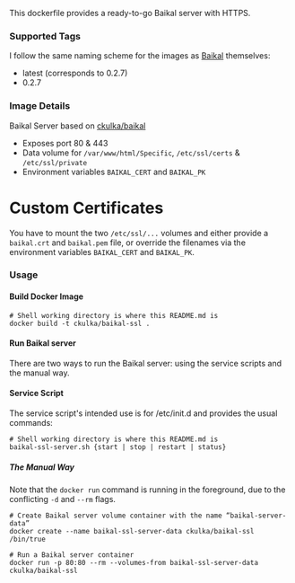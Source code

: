 This dockerfile provides a ready-to-go Baikal server with HTTPS.


### Supported Tags

I follow the same naming scheme for the images as [Baikal](http://baikal-server.com/) themselves:
 - latest (corresponds to 0.2.7)
 - 0.2.7


###  Image Details

Baikal Server based on [ckulka/baikal](https://registry.hub.docker.com/u/ckulka/baikal/)
 - Exposes port 80 & 443
 - Data volume for ```/var/www/html/Specific```, ```/etc/ssl/certs``` & ```/etc/ssl/private```
 - Environment variables ```BAIKAL_CERT``` and ```BAIKAL_PK```

# Custom Certificates

You have to mount the two ```/etc/ssl/...``` volumes and either provide a ```baikal.crt``` and ```baikal.pem``` file, 
or override the filenames via the environment variables ```BAIKAL_CERT``` and ```BAIKAL_PK```.


### Usage

#### Build Docker Image

```
# Shell working directory is where this README.md is
docker build -t ckulka/baikal-ssl .
```

#### Run Baikal server

There are two ways to run the Baikal server: using the service scripts and the manual way.


#### Service Script

The service script's intended use is for /etc/init.d and provides the usual commands:

```
# Shell working directory is where this README.md is
baikal-ssl-server.sh {start | stop | restart | status}
```


##### The Manual Way

Note that the ```docker run``` command is running in the foreground, due to the conflicting ```-d``` and ```--rm``` flags.

```
# Create Baikal server volume container with the name “baikal-server-data”
docker create --name baikal-ssl-server-data ckulka/baikal-ssl /bin/true

# Run a Baikal server container
docker run -p 80:80 --rm --volumes-from baikal-ssl-server-data ckulka/baikal-ssl
```
